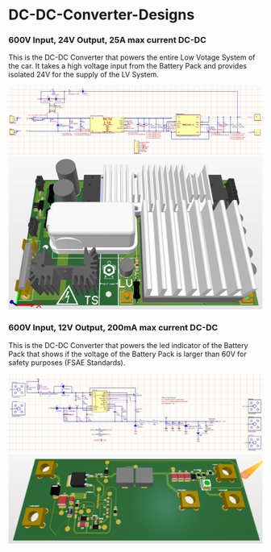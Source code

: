 # DC-DC-Converter-Designs


### 600V Input, 24V Output, 25A max current DC-DC

This is the DC-DC Converter that powers the entire Low Votage System of the car. It takes a high voltage input from the Battery Pack and provides isolated 24V for the supply of the LV System.

![photo](Screenshots/Screenshot_16.png)
![photo](Screenshots/Screenshot_17.png)

### 600V Input, 12V Output, 200mA max current DC-DC

This is the DC-DC Converter that powers the led indicator of the Battery Pack that shows if the voltage of the Battery Pack is larger than 60V for safety purposes (FSAE Standards). 

![photo](Screenshots/Screenshot_18.png)
![photo](Screenshots/Screenshot_19.png)
